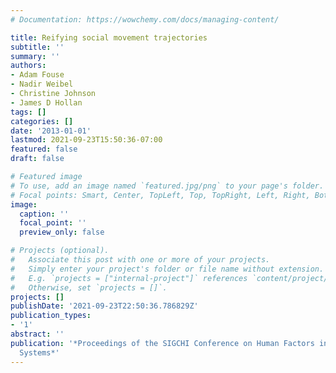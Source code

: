```yaml
---
# Documentation: https://wowchemy.com/docs/managing-content/

title: Reifying social movement trajectories
subtitle: ''
summary: ''
authors:
- Adam Fouse
- Nadir Weibel
- Christine Johnson
- James D Hollan
tags: []
categories: []
date: '2013-01-01'
lastmod: 2021-09-23T15:50:36-07:00
featured: false
draft: false

# Featured image
# To use, add an image named `featured.jpg/png` to your page's folder.
# Focal points: Smart, Center, TopLeft, Top, TopRight, Left, Right, BottomLeft, Bottom, BottomRight.
image:
  caption: ''
  focal_point: ''
  preview_only: false

# Projects (optional).
#   Associate this post with one or more of your projects.
#   Simply enter your project's folder or file name without extension.
#   E.g. `projects = ["internal-project"]` references `content/project/deep-learning/index.md`.
#   Otherwise, set `projects = []`.
projects: []
publishDate: '2021-09-23T22:50:36.786829Z'
publication_types:
- '1'
abstract: ''
publication: '*Proceedings of the SIGCHI Conference on Human Factors in Computing
  Systems*'
---
```

